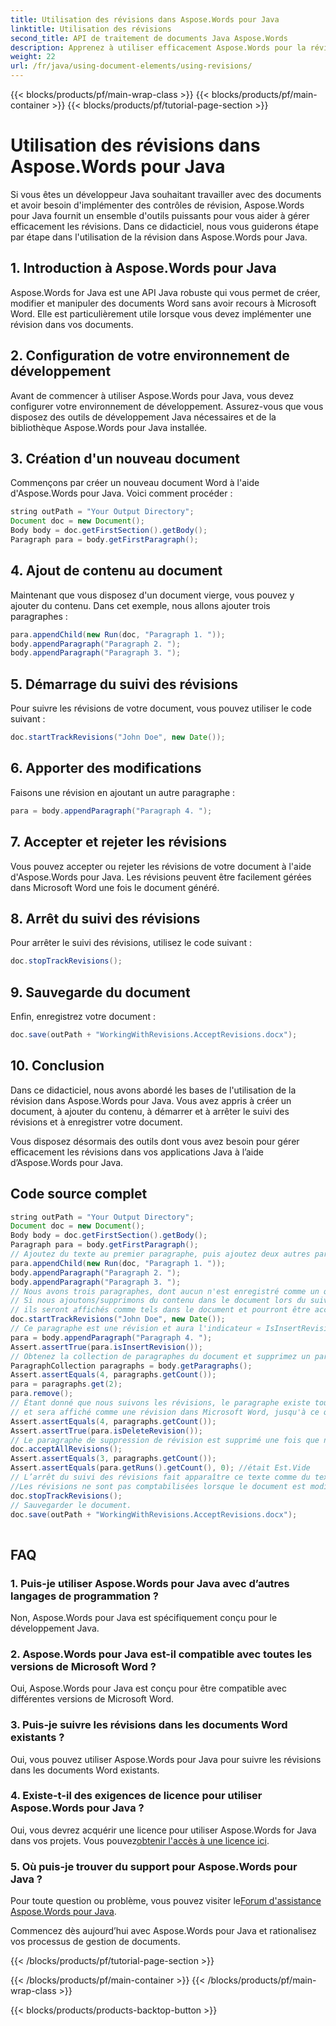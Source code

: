 ```yaml
---
title: Utilisation des révisions dans Aspose.Words pour Java
linktitle: Utilisation des révisions
second_title: API de traitement de documents Java Aspose.Words
description: Apprenez à utiliser efficacement Aspose.Words pour la révision de Java. Guide étape par étape pour les développeurs. Optimisez la gestion de vos documents.
weight: 22
url: /fr/java/using-document-elements/using-revisions/
---
```


{{< blocks/products/pf/main-wrap-class >}}
{{< blocks/products/pf/main-container >}}
{{< blocks/products/pf/tutorial-page-section >}}

# Utilisation des révisions dans Aspose.Words pour Java


Si vous êtes un développeur Java souhaitant travailler avec des documents et avoir besoin d'implémenter des contrôles de révision, Aspose.Words pour Java fournit un ensemble d'outils puissants pour vous aider à gérer efficacement les révisions. Dans ce didacticiel, nous vous guiderons étape par étape dans l'utilisation de la révision dans Aspose.Words pour Java. 

## 1. Introduction à Aspose.Words pour Java

Aspose.Words for Java est une API Java robuste qui vous permet de créer, modifier et manipuler des documents Word sans avoir recours à Microsoft Word. Elle est particulièrement utile lorsque vous devez implémenter une révision dans vos documents.

## 2. Configuration de votre environnement de développement

Avant de commencer à utiliser Aspose.Words pour Java, vous devez configurer votre environnement de développement. Assurez-vous que vous disposez des outils de développement Java nécessaires et de la bibliothèque Aspose.Words pour Java installée.

## 3. Création d'un nouveau document

Commençons par créer un nouveau document Word à l'aide d'Aspose.Words pour Java. Voici comment procéder :

```java
string outPath = "Your Output Directory";
Document doc = new Document();
Body body = doc.getFirstSection().getBody();
Paragraph para = body.getFirstParagraph();
```

## 4. Ajout de contenu au document

Maintenant que vous disposez d'un document vierge, vous pouvez y ajouter du contenu. Dans cet exemple, nous allons ajouter trois paragraphes :

```java
para.appendChild(new Run(doc, "Paragraph 1. "));
body.appendParagraph("Paragraph 2. ");
body.appendParagraph("Paragraph 3. ");
```

## 5. Démarrage du suivi des révisions

Pour suivre les révisions de votre document, vous pouvez utiliser le code suivant :

```java
doc.startTrackRevisions("John Doe", new Date());
```

## 6. Apporter des modifications

Faisons une révision en ajoutant un autre paragraphe :

```java
para = body.appendParagraph("Paragraph 4. ");
```

## 7. Accepter et rejeter les révisions

Vous pouvez accepter ou rejeter les révisions de votre document à l'aide d'Aspose.Words pour Java. Les révisions peuvent être facilement gérées dans Microsoft Word une fois le document généré.

## 8. Arrêt du suivi des révisions

Pour arrêter le suivi des révisions, utilisez le code suivant :

```java
doc.stopTrackRevisions();
```

## 9. Sauvegarde du document

Enfin, enregistrez votre document :

```java
doc.save(outPath + "WorkingWithRevisions.AcceptRevisions.docx");
```

## 10. Conclusion

Dans ce didacticiel, nous avons abordé les bases de l'utilisation de la révision dans Aspose.Words pour Java. Vous avez appris à créer un document, à ajouter du contenu, à démarrer et à arrêter le suivi des révisions et à enregistrer votre document.

Vous disposez désormais des outils dont vous avez besoin pour gérer efficacement les révisions dans vos applications Java à l’aide d’Aspose.Words pour Java.

## Code source complet
```java
string outPath = "Your Output Directory";
Document doc = new Document();
Body body = doc.getFirstSection().getBody();
Paragraph para = body.getFirstParagraph();
// Ajoutez du texte au premier paragraphe, puis ajoutez deux autres paragraphes.
para.appendChild(new Run(doc, "Paragraph 1. "));
body.appendParagraph("Paragraph 2. ");
body.appendParagraph("Paragraph 3. ");
// Nous avons trois paragraphes, dont aucun n'est enregistré comme un quelconque type de révision
// Si nous ajoutons/supprimons du contenu dans le document lors du suivi des révisions,
// ils seront affichés comme tels dans le document et pourront être acceptés/rejetés.
doc.startTrackRevisions("John Doe", new Date());
// Ce paragraphe est une révision et aura l'indicateur « IsInsertRevision » correspondant défini.
para = body.appendParagraph("Paragraph 4. ");
Assert.assertTrue(para.isInsertRevision());
// Obtenez la collection de paragraphes du document et supprimez un paragraphe.
ParagraphCollection paragraphs = body.getParagraphs();
Assert.assertEquals(4, paragraphs.getCount());
para = paragraphs.get(2);
para.remove();
// Étant donné que nous suivons les révisions, le paragraphe existe toujours dans le document et aura la valeur « IsDeleteRevision » définie
// et sera affiché comme une révision dans Microsoft Word, jusqu'à ce que nous acceptions ou rejetions toutes les révisions.
Assert.assertEquals(4, paragraphs.getCount());
Assert.assertTrue(para.isDeleteRevision());
// Le paragraphe de suppression de révision est supprimé une fois que nous acceptons les modifications.
doc.acceptAllRevisions();
Assert.assertEquals(3, paragraphs.getCount());
Assert.assertEquals(para.getRuns().getCount(), 0); //était Est.Vide
// L’arrêt du suivi des révisions fait apparaître ce texte comme du texte normal.
//Les révisions ne sont pas comptabilisées lorsque le document est modifié.
doc.stopTrackRevisions();
// Sauvegarder le document.
doc.save(outPath + "WorkingWithRevisions.AcceptRevisions.docx");
  
```

## FAQ

### 1. Puis-je utiliser Aspose.Words pour Java avec d’autres langages de programmation ?

Non, Aspose.Words pour Java est spécifiquement conçu pour le développement Java.

### 2. Aspose.Words pour Java est-il compatible avec toutes les versions de Microsoft Word ?

Oui, Aspose.Words pour Java est conçu pour être compatible avec différentes versions de Microsoft Word.

### 3. Puis-je suivre les révisions dans les documents Word existants ?

Oui, vous pouvez utiliser Aspose.Words pour Java pour suivre les révisions dans les documents Word existants.

### 4. Existe-t-il des exigences de licence pour utiliser Aspose.Words pour Java ?

 Oui, vous devrez acquérir une licence pour utiliser Aspose.Words for Java dans vos projets. Vous pouvez[obtenir l'accès à une licence ici](https://purchase.aspose.com/buy).

### 5. Où puis-je trouver du support pour Aspose.Words pour Java ?

 Pour toute question ou problème, vous pouvez visiter le[Forum d'assistance Aspose.Words pour Java](https://forum.aspose.com/).

Commencez dès aujourd’hui avec Aspose.Words pour Java et rationalisez vos processus de gestion de documents.

{{< /blocks/products/pf/tutorial-page-section >}}

{{< /blocks/products/pf/main-container >}}
{{< /blocks/products/pf/main-wrap-class >}}

{{< blocks/products/products-backtop-button >}}
